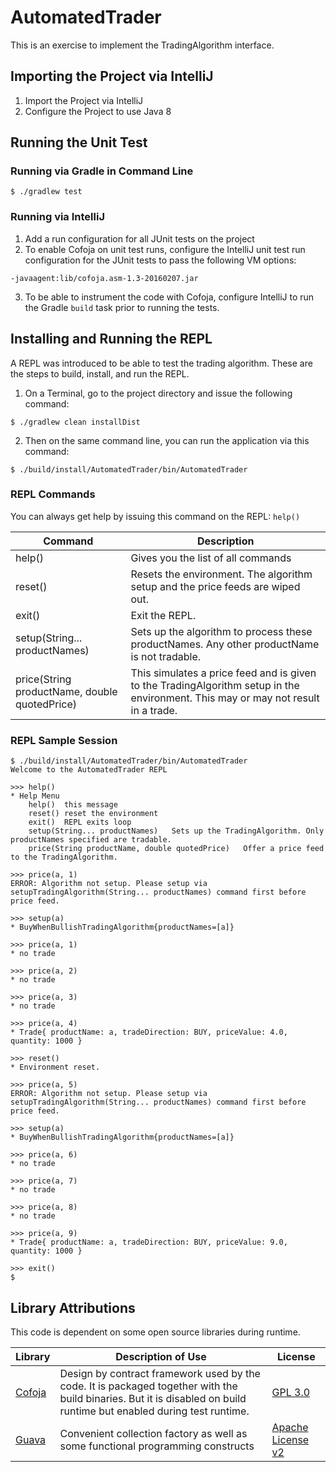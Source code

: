 # AutomatedTrader

This is an exercise to implement the TradingAlgorithm interface.

## Importing the Project via IntelliJ

1. Import the Project via IntelliJ
2. Configure the Project to use Java 8

## Running the Unit Test

### Running via Gradle in Command Line

```
$ ./gradlew test
```

### Running via IntelliJ

1. Add a run configuration for all JUnit tests on the project
2. To enable Cofoja on unit test runs, configure the IntelliJ unit test run configuration for the JUnit tests to pass the following VM options:
```
-javaagent:lib/cofoja.asm-1.3-20160207.jar
```
3. To be able to instrument the code with Cofoja, configure IntelliJ to run the Gradle ```build``` task prior to running the tests.

## Installing and Running the REPL

A REPL was introduced to be able to test the trading algorithm. These are the steps to build, install, and run the REPL.

1. On a Terminal, go to the project directory and issue the following command:
```
$ ./gradlew clean installDist
```
2. Then on the same command line, you can run the application via this command:
```
$ ./build/install/AutomatedTrader/bin/AutomatedTrader
```

### REPL Commands

You can always get help by issuing this command on the REPL: ```help()```

|Command|Description|
|-------|-----------|
|help() | Gives you the list of all commands |
|reset()| Resets the environment. The algorithm setup and the price feeds are wiped out.|
|exit() | Exit the REPL.|
|setup(String... productNames) | Sets up the algorithm to process these productNames. Any other productName is not tradable.|
|price(String productName, double quotedPrice) | This simulates a price feed and is given to the TradingAlgorithm setup in the environment. This may or may not result in a trade.|

### REPL Sample Session

```
$ ./build/install/AutomatedTrader/bin/AutomatedTrader
Welcome to the AutomatedTrader REPL

>>>	help()
* Help Menu
	help()	this message
	reset()	reset the environment
	exit()	REPL exits loop
	setup(String... productNames)	Sets up the TradingAlgorithm. Only productNames specified are tradable.
	price(String productName, double quotedPrice)	Offer a price feed to the TradingAlgorithm.

>>>	price(a, 1)
ERROR: Algorithm not setup. Please setup via setupTradingAlgorithm(String... productNames) command first before price feed.

>>>	setup(a)
* BuyWhenBullishTradingAlgorithm{productNames=[a]}

>>>	price(a, 1)
* no trade

>>>	price(a, 2)
* no trade

>>>	price(a, 3)
* no trade

>>>	price(a, 4)
* Trade{ productName: a, tradeDirection: BUY, priceValue: 4.0, quantity: 1000 }

>>>	reset()
* Environment reset.

>>>	price(a, 5)
ERROR: Algorithm not setup. Please setup via setupTradingAlgorithm(String... productNames) command first before price feed.

>>>	setup(a)
* BuyWhenBullishTradingAlgorithm{productNames=[a]}

>>>	price(a, 6)
* no trade

>>>	price(a, 7)
* no trade

>>>	price(a, 8)
* no trade

>>>	price(a, 9)
* Trade{ productName: a, tradeDirection: BUY, priceValue: 9.0, quantity: 1000 }

>>>	exit()
$
```

## Library Attributions

This code is dependent on some open source libraries during runtime.

|Library|Description of Use|License|
|--------|------------------|-------|
| [Cofoja][1] | Design by contract framework used by the code. It is packaged together with the build binaries. But it is disabled on build runtime but enabled during test runtime. | [GPL 3.0][2] |
| [Guava][3]  | Convenient collection factory as well as some functional programming constructs | [Apache License v2][4] |

[1]:https://github.com/nhatminhle/cofoja
[2]:https://github.com/nhatminhle/cofoja/blob/master/COPYING
[3]:https://github.com/google/guava
[4]:https://github.com/google/guava/blob/master/COPYING

